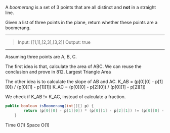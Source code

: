 A *boomerang* is a set of 3 points that are all distinct and **not** in a straight line.

Given a list of three points in the plane, return whether these points are a boomerang.

---

> Input: [[1,1],[2,3],[3,2]]
> Output: true

---

Assuming three points are A, B, C.

The first idea is that, calculate the area of ABC.
We can reuse the conclusion and prove in 812. Largest Triangle Area

The other idea is to calculate the slope of AB and AC.
K_AB = (p[0][0] - p[1][0]) / (p[0][1] - p[1][1])
K_AC = (p[0][0] - p[2][0]) / (p[0][1] - p[2][1])

We check if K_AB != K_AC, instead of calculate a fraction.

```java
public boolean isBoomerang(int[][] p) {
        return (p[0][0] - p[1][0]) * (p[0][1] - p[2][1]) != (p[0][0] - p[2][0]) * (p[0][1] - p[1][1]);
    }
```



Time O(1) Space O(1)

